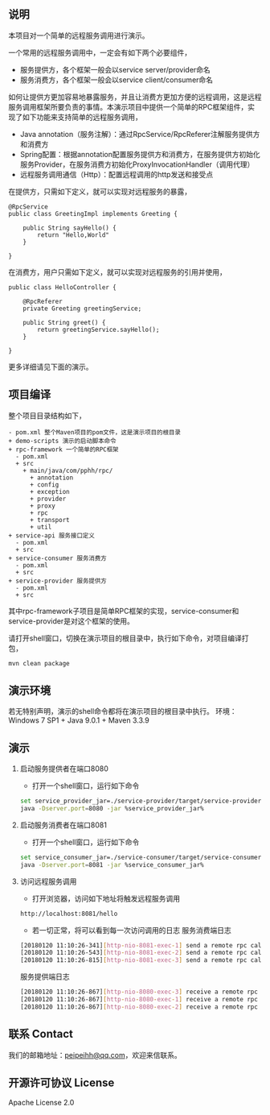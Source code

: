 
## 说明

本项目对一个简单的远程服务调用进行演示。

一个常用的远程服务调用中，一定会有如下两个必要组件，
- 服务提供方，各个框架一般会以service server/provider命名
- 服务消费方，各个框架一般会以service client/consumer命名

如何让提供方更加容易地暴露服务，并且让消费方更加方便的远程调用，这是远程服务调用框架所要负责的事情。本演示项目中提供一个简单的RPC框架组件，实现了如下功能来支持简单的远程服务调用，
- Java annotation（服务注解）：通过RpcService/RpcReferer注解服务提供方和消费方
- Spring配置：根据annotation配置服务提供方和消费方，在服务提供方初始化服务Provider，在服务消费方初始化ProxyInvocationHandler（调用代理）
- 远程服务调用通信（Http）：配置远程调用的http发送和接受点

在提供方，只需如下定义，就可以实现对远程服务的暴露，
```
@RpcService
public class GreetingImpl implements Greeting {

    public String sayHello() {
        return "Hello,World"
    }

}
```
在消费方，用户只需如下定义，就可以实现对远程服务的引用并使用，
```
public class HelloController {

    @RpcReferer
    private Greeting greetingService;

    public String greet() {
        return greetingService.sayHello();
    }

}
```

更多详细请见下面的演示。

## 项目编译
整个项目目录结构如下，
```
- pom.xml 整个Maven项目的pom文件，这是演示项目的根目录
+ demo-scripts 演示的启动脚本命令
+ rpc-framework 一个简单的RPC框架
  - pom.xml
  + src
    + main/java/com/pphh/rpc/
      + annotation
      + config
      + exception
      + provider
      + proxy
      + rpc
      + transport
      + util
+ service-api 服务接口定义
  - pom.xml
  + src
+ service-consumer 服务消费方
  - pom.xml
  + src
+ service-provider 服务提供方
  - pom.xml
  + src
```
其中rpc-framework子项目是简单RPC框架的实现，service-consumer和service-provider是对这个框架的使用。

请打开shell窗口，切换在演示项目的根目录中，执行如下命令，对项目编译打包，
``` bash
mvn clean package
```

## 演示环境

若无特别声明，演示的shell命令都将在演示项目的根目录中执行。
环境：Windows 7 SP1 + Java 9.0.1 + Maven 3.3.9

## 演示

1. 启动服务提供者在端口8080
   - 打开一个shell窗口，运行如下命令
   ``` bash
   set service_provider_jar=./service-provider/target/service-provider-1.0-SNAPSHOT.jar
   java -Dserver.port=8080 -jar %service_provider_jar%
   ```

2. 启动服务消费者在端口8081
   - 打开一个shell窗口，运行如下命令
   ``` bash
   set service_consumer_jar=./service-consumer/target/service-consumer-1.0-SNAPSHOT.jar
   java -Dserver.port=8081 -jar %service_consumer_jar%
   ```

3. 访问远程服务调用
   * 打开浏览器，访问如下地址将触发远程服务调用
   ``` bash
   http://localhost:8081/hello
   ```
   * 若一切正常，将可以看到每一次访问调用的日志
   服务消费端日志
   ``` bash
   [20180120 11:10:26-341][http-nio-8081-exec-1] send a remote rpc call from consumer...
   [20180120 11:10:26-543][http-nio-8081-exec-2] send a remote rpc call from consumer...
   [20180120 11:10:26-815][http-nio-8081-exec-3] send a remote rpc call from consumer...
   ```
   服务提供端日志
   ``` bash
   [20180120 11:10:26-867][http-nio-8080-exec-3] receive a remote rpc call in the provider...
   [20180120 11:10:26-867][http-nio-8080-exec-1] receive a remote rpc call in the provider...
   [20180120 11:10:26-867][http-nio-8080-exec-2] receive a remote rpc call in the provider...
   ```

## 联系 Contact
我们的邮箱地址：peipeihh@qq.com，欢迎来信联系。

## 开源许可协议 License
Apache License 2.0